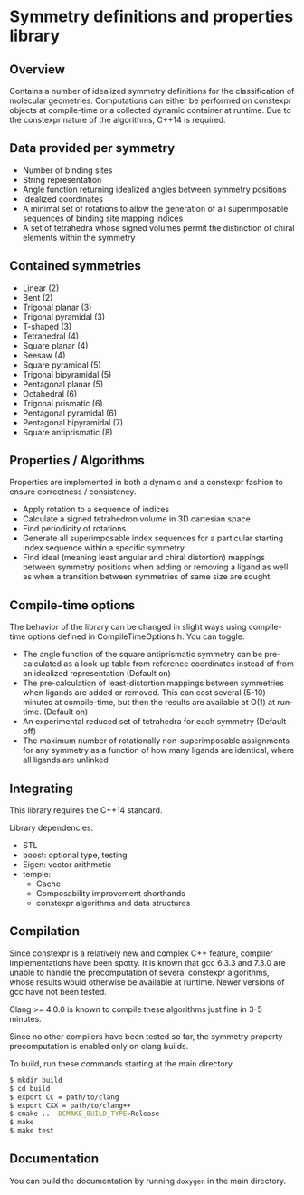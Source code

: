 # Symmetry definitions and properties library
## Overview

Contains a number of idealized symmetry definitions for the classification of
molecular geometries. Computations can either be performed on constexpr objects
at compile-time or a collected dynamic container at runtime. Due to the
constexpr nature of the algorithms, C++14 is required.


## Data provided per symmetry

- Number of binding sites
- String representation
- Angle function returning idealized angles between symmetry positions
- Idealized coordinates
- A minimal set of rotations to allow the generation of all superimposable
  sequences of binding site mapping indices
- A set of tetrahedra whose signed volumes permit the distinction of chiral
  elements within the symmetry


## Contained symmetries

- Linear (2)
- Bent (2)
- Trigonal planar (3)
- Trigonal pyramidal (3)
- T-shaped (3)
- Tetrahedral (4)
- Square planar (4)
- Seesaw (4)
- Square pyramidal (5)
- Trigonal bipyramidal (5)
- Pentagonal planar (5)
- Octahedral (6)
- Trigonal prismatic (6)
- Pentagonal pyramidal (6)
- Pentagonal bipyramidal (7)
- Square antiprismatic (8)


## Properties / Algorithms

Properties are implemented in both a dynamic and a constexpr fashion to ensure
correctness / consistency.

- Apply rotation to a sequence of indices
- Calculate a signed tetrahedron volume in 3D cartesian space
- Find periodicity of rotations
- Generate all superimposable index sequences for a particular starting index
  sequence within a specific symmetry
- Find ideal (meaning least angular and chiral distortion) mappings between
  symmetry positions when adding or removing a ligand as well as when a
  transition between symmetries of same size are sought.


## Compile-time options

The behavior of the library can be changed in slight ways using compile-time
options defined in CompileTimeOptions.h. You can toggle:

- The angle function of the square antiprismatic symmetry can be pre-calculated
  as a look-up table from reference coordinates instead of from an idealized 
  representation (Default on)
- The pre-calculation of least-distortion mappings between symmetries when 
  ligands are added or removed. This can cost several (5-10) minutes at
  compile-time, but then the results are available at O(1) at run-time.
  (Default on)
- An experimental reduced set of tetrahedra for each symmetry (Default off)
- The maximum number of rotationally non-superimposable assignments for any
  symmetry as a function of how many ligands are identical, where all ligands
  are unlinked


## Integrating

This library requires the C++14 standard.

Library dependencies:

- STL
- boost: optional type, testing
- Eigen: vector arithmetic
- temple:
  - Cache
  - Composability improvement shorthands
  - constexpr algorithms and data structures


## Compilation

Since constexpr is a relatively new and complex C++ feature, compiler
implementations have been spotty. It is known that gcc 6.3.3 and 7.3.0 are
unable to handle the precomputation of several constexpr algorithms, whose
results would otherwise be available at runtime. Newer versions of gcc have not
been tested.

Clang >= 4.0.0 is known to compile these algorithms just fine in 3-5 minutes.

Since no other compilers have been tested so far, the symmetry property
precomputation is enabled only on clang builds.

To build, run these commands starting at the main directory.

```bash
$ mkdir build
$ cd build
$ export CC = path/to/clang
$ export CXX = path/to/clang++
$ cmake .. -DCMAKE_BUILD_TYPE=Release
$ make
$ make test
```

## Documentation

You can build the documentation by running `doxygen` in the main directory.
